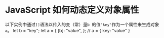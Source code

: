 # JavaScript 如何动态定义对象属性

以下实例中通过`[]`语法以传入的变（常）量`b `的值`"key"`作为一个属性来生成对象`a`。
	let b = "key";
	let a = {
	  [b]: "value",
	};
	// a = { key: "value" }
